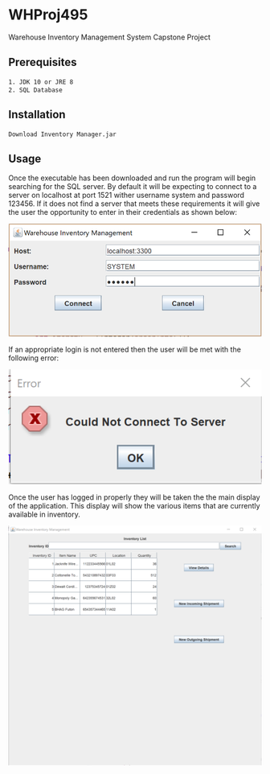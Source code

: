 # WHProj495
Warehouse Inventory Management System Capstone Project

## Prerequisites
```
1. JDK 10 or JRE 8
2. SQL Database

```
## Installation
```
Download Inventory Manager.jar
```
## Usage

Once the executable has been downloaded and run the program will begin searching for the SQL server. 
By default it will be expecting to connect to a server on localhost at port 1521 wither username system and password 123456. 
If it does not find a server that meets these requirements it will give the user the opportunity to enter in their credentials as shown below:

![alt text](images//login.PNG)

If an appropriate login is not entered then the user will be met with the following error:

![alt text](images//could_not_connect.PNG)

Once the user has logged in properly they will be taken the the main display of the application. This display will show the various items that are currently available in inventory.

![alt text](images//Main.PNG)
